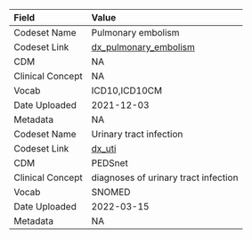 |Field            |Value                                |
|:----------------|:------------------------------------|
|Codeset Name     |Pulmonary embolism                   |
|Codeset Link     |[dx_pulmonary_embolism](https://github.com/PEDSnet/Variable-Dictionary/blob/main/conditions/dx_pulmonary_embolism.csv)|
|CDM              |NA                                   |
|Clinical Concept |NA                                   |
|Vocab            |ICD10,ICD10CM                        |
|Date Uploaded    |2021-12-03                           |
|Metadata         |NA                                   |
|Codeset Name     |Urinary tract infection              |
|Codeset Link     |[dx_uti](https://github.com/PEDSnet/Variable-Dictionary/blob/main/conditions/dx_uti.csv)|
|CDM              |PEDSnet                              |
|Clinical Concept |diagnoses of urinary tract infection |
|Vocab            |SNOMED                               |
|Date Uploaded    |2022-03-15                           |
|Metadata         |NA                                   |
